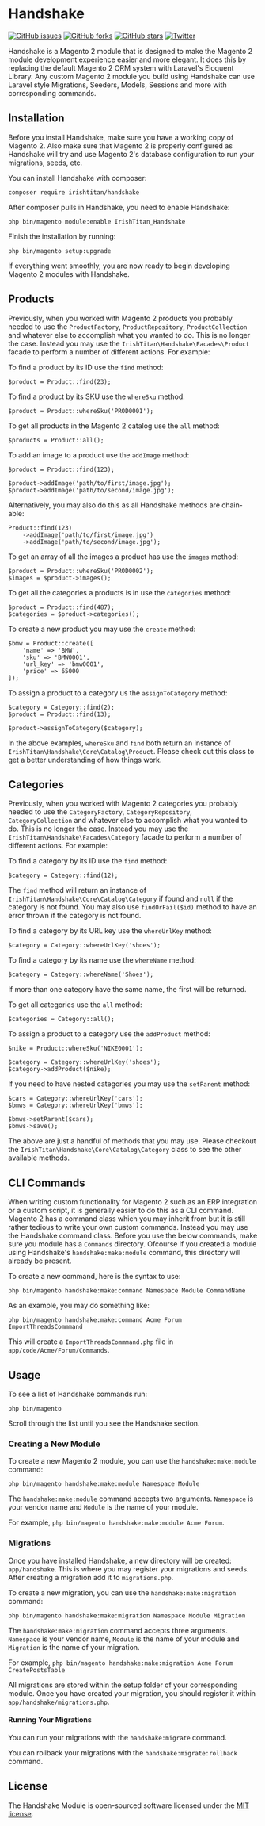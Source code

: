 # Handshake

[![GitHub issues](https://img.shields.io/github/issues/denisrpriebe/Handshake.svg)](https://github.com/denisrpriebe/Handshake/issues) [![GitHub forks](https://img.shields.io/github/forks/denisrpriebe/Handshake.svg)](https://github.com/denisrpriebe/Handshake/network) [![GitHub stars](https://img.shields.io/github/stars/denisrpriebe/Handshake.svg)](https://github.com/denisrpriebe/Handshake/stargazers) [![Twitter](https://img.shields.io/twitter/url/https/github.com/denisrpriebe/Handshake.svg?style=social)](https://twitter.com/intent/tweet?text=Wow:&url=%5Bobject%20Object%5D)

Handshake is a Magento 2 module that is designed to make the Magento 2 module development experience easier and more elegant. It does this by replacing the default Magento 2 ORM system with Laravel's Eloquent Library. Any custom Magento 2 module you build using Handshake can use Laravel style Migrations, Seeders, Models, Sessions and more with corresponding commands.

## Installation

Before you install Handshake, make sure you have a working copy of Magento 2. Also make sure that Magento 2 is properly configured as Handshake will try and use Magento 2's database configuration to run your migrations, seeds, etc.

You can install Handshake with composer:

    composer require irishtitan/handshake
    
After composer pulls in Handshake, you need to enable Handshake:

    php bin/magento module:enable IrishTitan_Handshake
    
Finish the installation by running:

    php bin/magento setup:upgrade
    
If everything went smoothly, you are now ready to begin developing Magento 2 modules with Handshake.

## Products

Previously, when you worked with Magento 2 products you probably needed to use the `ProductFactory`, `ProductRepository`, `ProductCollection` and whatever else to accomplish what you wanted to do. This is no longer the case. Instead you may use the `IrishTitan\Handshake\Facades\Product` facade to perform a number of different actions. For example:

To find a product by its ID use the `find` method:

    $product = Product::find(23);
    
To find a product by its SKU use the `whereSku` method:

    $product = Product::whereSku('PROD0001');
    
To get all products in the Magento 2 catalog use the `all` method:

    $products = Product::all();
    
To add an image to a product use the `addImage` method:

    $product = Product::find(123);
     
    $product->addImage('path/to/first/image.jpg');
    $product->addImage('path/to/second/image.jpg');
    
Alternatively, you may also do this as all Handshake methods are chain-able:

    Product::find(123)
        ->addImage('path/to/first/image.jpg')
        ->addImage('path/to/second/image.jpg');
    
To get an array of all the images a product has use the `images` method:

    $product = Product::whereSku('PROD0002');
    $images = $product->images();
    
To get all the categories a products is in use the `categories` method:

    $product = Product::find(487);
    $categories = $product->categories();
    
To create a new product you may use the `create` method:

    $bmw = Product::create([
        'name' => 'BMW',
        'sku' => 'BMW0001',
        'url_key' => 'bmw0001',
        'price' => 65000
    ]);
    
To assign a product to a category us the `assignToCategory` method:

    $category = Category::find(2);
    $product = Product::find(13);
     
    $product->assignToCategory($category);
    
  
In the above examples, `whereSku` and `find` both return an instance of `IrishTitan\Handshake\Core\Catalog\Product`. Please check out this class to get a better understanding of how things work.

## Categories

Previously, when you worked with Magento 2 categories you probably needed to use the `CategoryFactory`, `CategoryRepository`, `CategoryCollection` and whatever else to accomplish what you wanted to do. This is no longer the case. Instead you may use the `IrishTitan\Handshake\Facades\Category` facade to perform a number of different actions. For example:

To find a category by its ID use the `find` method:

    $category = Category::find(12);
    
The `find` method will return an instance of `IrishTitan\Handshake\Core\Catalog\Category` if found and `null` if the category is not found. You may also use `findOrFail($id)` method to have an error thrown if the category is not found.

To find a category by its URL key use the `whereUrlKey` method:

    $category = Category::whereUrlKey('shoes');
    
To find a category by its name use the `whereName` method:

    $category = Category::whereName('Shoes');
    
If more than one category have the same name, the first will be returned.

To get all categories use the `all` method:

    $categories = Category::all();
    
To assign a product to a category use the `addProduct` method:

    $nike = Product::whereSku('NIKE0001');
     
    $category = Category::whereUrlKey('shoes');
    $category->addProduct($nike);

If you need to have nested categories you may use the `setParent` method:

    $cars = Category::whereUrlKey('cars');
    $bmws = Category::whereUrlKey('bmws');
     
    $bmws->setParent($cars);
    $bmws->save();

The above are just a handful of methods that you may use. Please checkout the `IrishTitan\Handshake\Core\Catalog\Category` class to see the other available methods.

## CLI Commands

When writing custom functionality for Magento 2 such as an ERP integration or a custom script, it is generally easier to do this as a CLI command. Magento 2 has a command class which you may inherit from but it is still rather tedious to write your own custom commands. Instead you may use the Handshake command class. Before you use the below commands, make sure you module has a `Commands` directory. Ofcourse if you created a module using Handshake's `handshake:make:module` command, this directory will already be present.

To create a new command, here is the syntax to use:

    php bin/magento handshake:make:command Namespace Module CommandName
    
As an example, you may do something like:

    php bin/magento handshake:make:command Acme Forum ImportThreadsCommmand
    
This will create a `ImportThreadsCommmand.php` file in `app/code/Acme/Forum/Commands`.

## Usage

To see a list of Handshake commands run:

    php bin/magento
    
Scroll through the list until you see the Handshake section.

### Creating a New Module

To create a new Magento 2 module, you can use the `handshake:make:module` command:

    php bin/magento handshake:make:module Namespace Module
     
The `handshake:make:module` command accepts two arguments. `Namespace` is your vendor name and `Module` is the name of your module.

For example, `php bin/magento handshake:make:module Acme Forum`.

### Migrations

Once you have installed Handshake, a new directory will be created: `app/handshake`. This is where you may register your migrations and seeds. After creating a migration add it to `migrations.php`.
 
 To create a new migration, you can use the `handshake:make:migration` command:
 
    php bin/magento handshake:make:migration Namespace Module Migration
    
 The `handshake:make:migration` command accepts three arguments. `Namespace` is your vendor name, `Module` is the name of your module and `Migration` is the name of your migration.
 
 For example, `php bin/magento handshake:make:migration Acme Forum CreatePostsTable`
 
 All migrations are stored within the setup folder of your corresponding module.
 Once you have created your migration, you should register it within `app/handshake/migrations.php`.
 
 #### Running Your Migrations
 
 You can run your migrations with the `handshake:migrate` command.
 
 You can rollback your migrations with the `handshake:migrate:rollback` command.

## License

The Handshake Module is open-sourced software licensed under the [MIT license](http://opensource.org/licenses/MIT).
